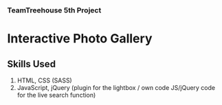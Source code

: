 ### TeamTreehouse 5th Project
# Interactive Photo Gallery
## Skills Used
1. HTML, CSS (SASS)
2. JavaScript, jQuery (plugin for the lightbox / own code JS/jQuery code for the live search function)